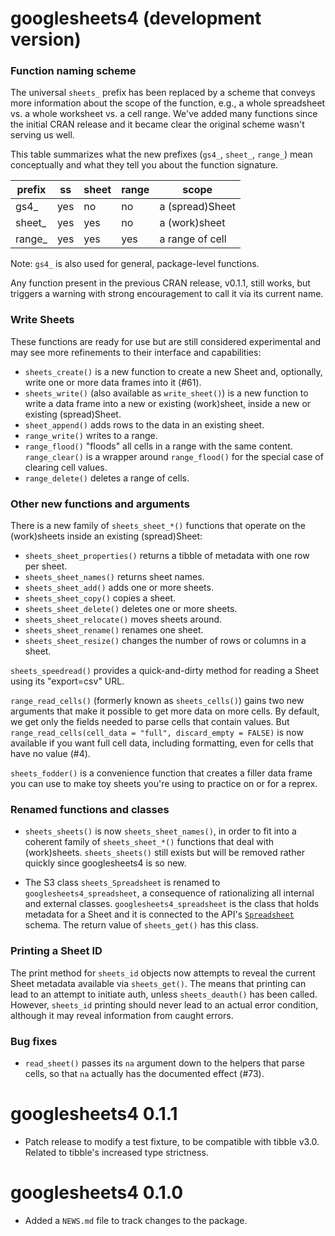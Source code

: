 # googlesheets4 (development version)

### Function naming scheme

The universal `sheets_` prefix has been replaced by a scheme that conveys more information about the scope of the function, e.g., a whole spreadsheet vs. a whole worksheet vs. a cell range. We've added many functions since the initial CRAN release and it became clear the original scheme wasn't serving us well.

This table summarizes what the new prefixes (`gs4_`, `sheet_`, `range_`) mean conceptually and what they tell you about the function signature.

| prefix | ss  | sheet | range | scope            |
|--------|-----|-------|-------|------------------|
| gs4_   | yes | no    | no    | a (spread)Sheet  |
| sheet_ | yes | yes   | no    | a (work)sheet    |
| range_ | yes | yes   | yes   | a range of cell  |

Note: `gs4_` is also used for general, package-level functions.

Any function present in the previous CRAN release, v0.1.1, still works, but triggers a warning with strong encouragement to call it via its current name.

### Write Sheets

These functions are ready for use but are still considered experimental and may see more refinements to their interface and capabilities:

  * `sheets_create()` is a new function to create a new Sheet and, optionally,
    write one or more data frames into it (#61).
  * `sheets_write()` (also available as `write_sheet()`) is a new function to
    write a data frame into a new or existing (work)sheet, inside a new or
    existing (spread)Sheet.
  * `sheet_append()` adds rows to the data in an existing sheet.
  * `range_write()` writes to a range.
  * `range_flood()` "floods" all cells in a range with the same content.
    `range_clear()` is a wrapper around `range_flood()` for the special case
     of clearing cell values.
  * `range_delete()` deletes a range of cells.
  
### Other new functions and arguments

There is a new family of `sheets_sheet_*()` functions that operate on the (work)sheets inside an existing (spread)Sheet:
  
  * `sheets_sheet_properties()` returns a tibble of metadata with one row per
     sheet.
  * `sheets_sheet_names()` returns sheet names.
  * `sheets_sheet_add()` adds one or more sheets.
  * `sheets_sheet_copy()` copies a sheet.
  * `sheets_sheet_delete()` deletes one or more sheets.
  * `sheets_sheet_relocate()` moves sheets around.  
  * `sheets_sheet_rename()` renames one sheet.
  * `sheets_sheet_resize()` changes the number of rows or columns in a sheet.
  
`sheets_speedread()` provides a quick-and-dirty method for reading a Sheet using its "export=csv" URL.

`range_read_cells()` (formerly known as `sheets_cells()`) gains two new arguments that make it possible to get more data on more cells. By default, we get only the fields needed to parse cells that contain values. But `range_read_cells(cell_data = "full", discard_empty = FALSE)` is now available if you want full cell data, including formatting, even for cells that have no value (#4).

`sheets_fodder()` is a convenience function that creates a filler data frame you can use to make toy sheets you're using to practice on or for a reprex.

### Renamed functions and classes

* `sheets_sheets()` is now `sheets_sheet_names()`, in order to fit into a coherent family of `sheets_sheet_*()` functions that deal with (work)sheets. `sheets_sheets()` still exists but will be removed rather quickly since googlesheets4 is so new.

* The S3 class `sheets_Spreadsheet` is renamed to `googlesheets4_spreadsheet`, a consequence of rationalizing all internal and external classes. `googlesheets4_spreadsheet` is the class that holds metadata for a Sheet and it is connected to the API's [`Spreadsheet`](https://developers.google.com/sheets/api/reference/rest/v4/spreadsheets#resource:-spreadsheet) schema. The return value of `sheets_get()` has this class.

### Printing a Sheet ID

The print method for `sheets_id` objects now attempts to reveal the current Sheet metadata available via `sheets_get()`. The means that printing can lead to an attempt to initiate auth, unless `sheets_deauth()` has been called. However, `sheets_id` printing should never lead to an actual error condition, although it may reveal information from caught errors.

### Bug fixes

* `read_sheet()` passes its `na` argument down to the helpers that parse cells, so that `na` actually has the documented effect (#73).

# googlesheets4 0.1.1

* Patch release to modify a test fixture, to be compatible with tibble v3.0.
  Related to tibble's increased type strictness.

# googlesheets4 0.1.0

* Added a `NEWS.md` file to track changes to the package.
